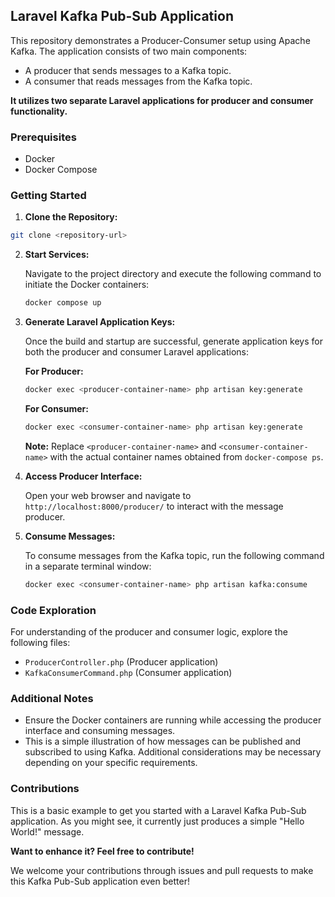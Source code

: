 ## Laravel Kafka Pub-Sub Application

This repository demonstrates a Producer-Consumer setup using Apache Kafka. The application consists of two main components:

- A producer that sends messages to a Kafka topic.
- A consumer that reads messages from the Kafka topic.

**It utilizes two separate Laravel applications for producer and consumer functionality.**

### Prerequisites

- Docker
- Docker Compose

### Getting Started

1. **Clone the Repository:**

```bash
git clone <repository-url>
```

2. **Start Services:**

   Navigate to the project directory and execute the following command to initiate the Docker containers:

   ```bash
   docker compose up
   ```

3. **Generate Laravel Application Keys:**

   Once the build and startup are successful, generate application keys for both the producer and consumer Laravel applications:

   **For Producer:**

   ```bash
   docker exec <producer-container-name> php artisan key:generate
   ```

   **For Consumer:**

   ```bash
   docker exec <consumer-container-name> php artisan key:generate
   ```

   **Note:** Replace `<producer-container-name>` and `<consumer-container-name>` with the actual container names obtained from `docker-compose ps`.

4. **Access Producer Interface:**

   Open your web browser and navigate to `http://localhost:8000/producer/` to interact with the message producer.

5. **Consume Messages:**

   To consume messages from the Kafka topic, run the following command in a separate terminal window:

   ```bash
   docker exec <consumer-container-name> php artisan kafka:consume
   ```

### Code Exploration

For understanding of the producer and consumer logic, explore the following files:

- `ProducerController.php` (Producer application)
- `KafkaConsumerCommand.php` (Consumer application)

### Additional Notes

- Ensure the Docker containers are running while accessing the producer interface and consuming messages.
- This is a simple illustration of how messages can be published and subscribed to using Kafka. Additional considerations may be necessary depending on your specific requirements.

### Contributions

This is a basic example to get you started with a Laravel Kafka Pub-Sub application. As you might see, it currently just produces a simple "Hello World!" message.

**Want to enhance it? Feel free to contribute!**

We welcome your contributions through issues and pull requests to make this Kafka Pub-Sub application even better!
